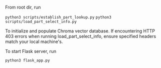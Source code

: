 From root dir, run 

`python3 scripts/establish_part_lookup.py`
`python3 scripts/load_part_select_info.py`

To initialize and populate Chroma vector database. 
If encountering HTTP 403 errors when running load_part_select_info, ensure specified headers match your local machine's.

To start Flask server, run

`python3 flask_app.py`